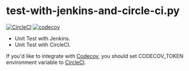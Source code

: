 # test-with-jenkins-and-circle-ci.py

[![CircleCI](https://circleci.com/gh/tomoh1r/test-with-jenkins-and-circle-ci.py/tree/master.svg?style=svg)](https://circleci.com/gh/tomoh1r/test-with-jenkins-and-circle-ci.py/tree/master)
[![codecov](https://codecov.io/gh/tomoh1r/test-with-jenkins-and-circle-ci.py/branch/master/graph/badge.svg)](https://codecov.io/gh/tomoh1r/test-with-jenkins-and-circle-ci.py)

* Unit Test with Jenkins.
* Unit Test with CircleCI.

If you'd like to integrate with [Codecov](https://codecov.io/),
you should set CODECOV_TOKEN environment variable
to [CircleCI](https://circleci.com/).
